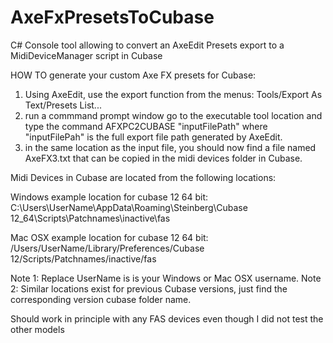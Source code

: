 # AxeFxPresetsToCubase
C# Console tool allowing to convert an AxeEdit Presets export to a MidiDeviceManager script in Cubase

HOW TO generate your custom Axe FX presets for Cubase:
1. Using AxeEdit, use the export function from the menus: Tools/Export As Text/Presets List...
2. run a  commmand prompt window go to the executable tool location  and type the command AFXPC2CUBASE "inputFilePath"
where "inputFilePah" is the full export file path generated by AxeEdit.
3. in the same location as the input file, you should now find a file named AxeFX3.txt that can be copied in the midi devices folder in Cubase.

Midi Devices in Cubase are located from the following locations:

Windows example location for cubase 12 64 bit:
  C:\Users\UserName\AppData\Roaming\Steinberg\Cubase 12_64\Scripts\Patchnames\inactive\fas

 Mac OSX example location for cubase 12 64 bit:
  /Users/UserName/Library/Preferences/Cubase 12/Scripts/Patchnames/inactive/fas

Note 1: Replace UserName is is your Windows or Mac OSX username.
Note 2: Similar locations exist for previous Cubase versions, just find the corresponding version cubase folder name.

Should work in principle with any FAS devices even though I did not test the other models
